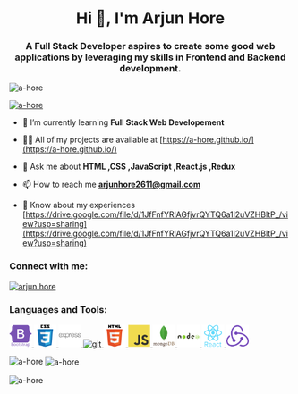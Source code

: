 <h1 align="center">Hi 👋, I'm Arjun Hore</h1>
<h3 align="center">A Full Stack Developer aspires to create some good web applications by leveraging my skills in Frontend and Backend development.</h3>

<p align="left"> <img src="https://komarev.com/ghpvc/?username=a-hore&label=Profile%20views&color=0e75b6&style=flat" alt="a-hore" /> </p>

<p align="left"> <a href="https://github.com/ryo-ma/github-profile-trophy"><img src="https://github-profile-trophy.vercel.app/?username=a-hore" alt="a-hore" /></a> </p>

- 🌱 I’m currently learning **Full Stack Web Developement**

- 👨‍💻 All of my projects are available at [https://a-hore.github.io/](https://a-hore.github.io/)

- 💬 Ask me about **HTML ,CSS ,JavaScript ,React.js ,Redux**

- 📫 How to reach me **arjunhore2611@gmail.com**

- 📄 Know about my experiences [https://drive.google.com/file/d/1JfFnfYRlAGfjvrQYTQ6a1l2uVZHBltP_/view?usp=sharing](https://drive.google.com/file/d/1JfFnfYRlAGfjvrQYTQ6a1l2uVZHBltP_/view?usp=sharing)

<h3 align="left">Connect with me:</h3>
<p align="left">
<a href="https://linkedin.com/in/arjun hore" target="blank"><img align="center" src="https://raw.githubusercontent.com/rahuldkjain/github-profile-readme-generator/master/src/images/icons/Social/linked-in-alt.svg" alt="arjun hore" height="30" width="40" /></a>
</p>

<h3 align="left">Languages and Tools:</h3>
<p align="left"> <a href="https://getbootstrap.com" target="_blank" rel="noreferrer"> <img src="https://raw.githubusercontent.com/devicons/devicon/master/icons/bootstrap/bootstrap-plain-wordmark.svg" alt="bootstrap" width="40" height="40"/> </a> <a href="https://www.w3schools.com/css/" target="_blank" rel="noreferrer"> <img src="https://raw.githubusercontent.com/devicons/devicon/master/icons/css3/css3-original-wordmark.svg" alt="css3" width="40" height="40"/> </a> <a href="https://expressjs.com" target="_blank" rel="noreferrer"> <img src="https://raw.githubusercontent.com/devicons/devicon/master/icons/express/express-original-wordmark.svg" alt="express" width="40" height="40"/> </a> <a href="https://git-scm.com/" target="_blank" rel="noreferrer"> <img src="https://www.vectorlogo.zone/logos/git-scm/git-scm-icon.svg" alt="git" width="40" height="40"/> </a> <a href="https://www.w3.org/html/" target="_blank" rel="noreferrer"> <img src="https://raw.githubusercontent.com/devicons/devicon/master/icons/html5/html5-original-wordmark.svg" alt="html5" width="40" height="40"/> </a> <a href="https://developer.mozilla.org/en-US/docs/Web/JavaScript" target="_blank" rel="noreferrer"> <img src="https://raw.githubusercontent.com/devicons/devicon/master/icons/javascript/javascript-original.svg" alt="javascript" width="40" height="40"/> </a> <a href="https://www.mongodb.com/" target="_blank" rel="noreferrer"> <img src="https://raw.githubusercontent.com/devicons/devicon/master/icons/mongodb/mongodb-original-wordmark.svg" alt="mongodb" width="40" height="40"/> </a> <a href="https://nodejs.org" target="_blank" rel="noreferrer"> <img src="https://raw.githubusercontent.com/devicons/devicon/master/icons/nodejs/nodejs-original-wordmark.svg" alt="nodejs" width="40" height="40"/> </a> <a href="https://reactjs.org/" target="_blank" rel="noreferrer"> <img src="https://raw.githubusercontent.com/devicons/devicon/master/icons/react/react-original-wordmark.svg" alt="react" width="40" height="40"/> </a> <a href="https://redux.js.org" target="_blank" rel="noreferrer"> <img src="https://raw.githubusercontent.com/devicons/devicon/master/icons/redux/redux-original.svg" alt="redux" width="40" height="40"/> </a> </p>

<p><img align="left" src="https://github-readme-stats.vercel.app/api/top-langs?username=a-hore&show_icons=true&locale=en&layout=compact" alt="a-hore" /></p>

<p>&nbsp;<img align="center" src="https://github-readme-stats.vercel.app/api?username=a-hore&show_icons=true&locale=en" alt="a-hore" /></p>

<p><img align="center" src="https://github-readme-streak-stats.herokuapp.com/?user=a-hore&" alt="a-hore" /></p>

